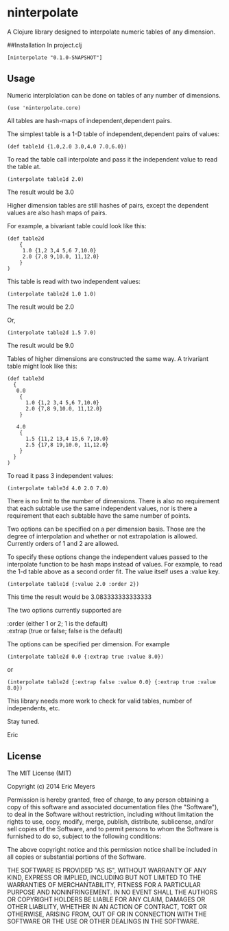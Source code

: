 # ninterpolate

A Clojure library designed to interpolate numeric tables of any dimension.

##Installation
In project.clj

    [ninterpolate "0.1.0-SNAPSHOT"]

## Usage

Numeric interplolation can be done on tables of any number of dimensions.

    (use 'ninterpolate.core)


All tables are hash-maps of independent,dependent pairs.

The simplest table is a 1-D table of independent,dependent pairs of values:

    (def table1d {1.0,2.0 3.0,4.0 7.0,6.0})

To read the table call interpolate and pass it the independent value to read the table at.

    (interpolate table1d 2.0)

The result would be 3.0

Higher dimension tables are still hashes of pairs, except the dependent values
are also hash maps of pairs.

For example, a bivariant table could look like this:

    (def table2d  
        {  
         1.0 {1,2 3,4 5,6 7,10.0}  
         2.0 {7,8 9,10.0, 11,12.0}  
        }  
    )


This table is read with two independent values:

    (interpolate table2d 1.0 1.0)

The result would be 2.0

Or,

    (interpolate table2d 1.5 7.0)

The result would be 9.0

Tables of higher dimensions are constructed the same way. A trivariant
table might look like this:

    (def table3d
      {
       0.0
        {
          1.0 {1,2 3,4 5,6 7,10.0}
          2.0 {7,8 9,10.0, 11,12.0}
        }
  
       4.0
        {
          1.5 {11,2 13,4 15,6 7,10.0}
          2.5 {17,8 19,10.0, 11,12.0}
        }
      }
    )

To read it pass 3 independent values:

    (interpolate table3d 4.0 2.0 7.0)
    
There is no limit to the number of dimensions. There is also no requirement
that each subtable use the same independent values, nor is there a requirement
that each subtable have the same number of points.

Two options can be specified on a per dimension basis. Those are the degree of
interpolation and whether or not extrapolation is allowed. Currently orders of
1 and 2 are allowed.

To specify these options change the independent values passed to the interpolate
function to be hash maps instead of values. For example, to read the 1-d table
above as a second order fit. The value itself uses a :value key.

    (interpolate table1d {:value 2.0 :order 2})
    
This time the result would be 3.083333333333333

The two options currently supported are

:order (either 1 or 2; 1 is the default)  
:extrap (true or false; false is the default)  

The options can be specified per dimension. For example

    (interpolate table2d 0.0 {:extrap true :value 8.0})
or  

    (interpolate table2d {:extrap false :value 0.0} {:extrap true :value 8.0})



This library needs more work to check for valid tables, number of independents, etc.

Stay tuned.

Eric

## License

The MIT License (MIT)

Copyright (c) 2014 Eric Meyers

Permission is hereby granted, free of charge, to any person obtaining a copy
of this software and associated documentation files (the "Software"), to deal
in the Software without restriction, including without limitation the rights
to use, copy, modify, merge, publish, distribute, sublicense, and/or sell
copies of the Software, and to permit persons to whom the Software is
furnished to do so, subject to the following conditions:

The above copyright notice and this permission notice shall be included in
all copies or substantial portions of the Software.

THE SOFTWARE IS PROVIDED "AS IS", WITHOUT WARRANTY OF ANY KIND, EXPRESS OR
IMPLIED, INCLUDING BUT NOT LIMITED TO THE WARRANTIES OF MERCHANTABILITY,
FITNESS FOR A PARTICULAR PURPOSE AND NONINFRINGEMENT. IN NO EVENT SHALL THE
AUTHORS OR COPYRIGHT HOLDERS BE LIABLE FOR ANY CLAIM, DAMAGES OR OTHER
LIABILITY, WHETHER IN AN ACTION OF CONTRACT, TORT OR OTHERWISE, ARISING FROM,
OUT OF OR IN CONNECTION WITH THE SOFTWARE OR THE USE OR OTHER DEALINGS IN
THE SOFTWARE.
